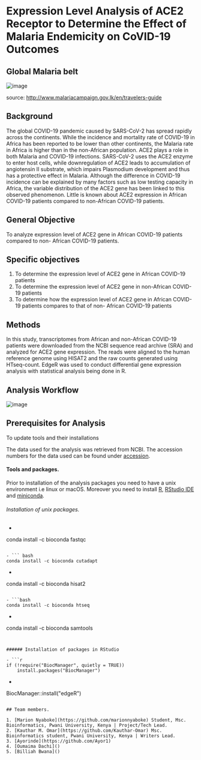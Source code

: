 # Expression Level Analysis of ACE2 Receptor to Determine the Effect of Malaria Endemicity on CoVID-19 Outcomes

## Global Malaria belt

![image](https://user-images.githubusercontent.com/45264074/161214522-0ad8b18c-7530-485d-b877-875bac477a2a.png)


source: http://www.malariacampaign.gov.lk/en/travelers-guide

## Background

The global COVID-19 pandemic caused by SARS-CoV-2 has spread rapidly across the continents. While the incidence and mortality rate of COVID-19 in Africa has been reported to be lower than other continents, the Malaria rate in Africa is higher than in the non-African population. ACE2 plays a role in both Malaria and COVID-19 infections. SARS-CoV-2 uses the ACE2 enzyme to enter host cells, while downregulation of ACE2 leads to accumulation of angiotensin II substrate, which impairs Plasmodium development and thus has a protective effect in Malaria. Although the difference in COVID-19 incidence can be explained by many factors such as low testing capacity in Africa, the variable distribution of the ACE2 gene has been linked to this observed phenomenon. Little is known about ACE2 expression in African COVID-19 patients compared to non-African COVID-19 patients.

## General Objective
To analyze expression level of ACE2 gene in African COVID-19 patients compared to non- African COVID-19 patients.

## Specific objectives
1. To determine the expression level of ACE2 gene in African COVID-19 patients
2. To determine the expression level of ACE2 gene in non-African COVID-19 patients
3. To determine how the expression level of ACE2 gene in African COVID-19 patients compares to that of non- African COVID-19 patients

## Methods
In this study, transcriptomes from African and non-African COVID-19 patients were downloaded from the NCBI sequence read archive (SRA) and analyzed for ACE2 gene expression. The reads were aligned to the human reference genome using HISAT2 and the raw counts generated using HTseq-count. EdgeR was used to conduct differential gene expression analysis with statistical analysis being done in R.

## Analysis Workflow

![image](https://user-images.githubusercontent.com/45264074/160587704-756a14cf-982f-43ab-9508-646d8b3e8f50.png)

## Prerequisites for Analysis

To update tools and their installations

The data used for the analysis was retrieved from NCBI. The accession numbers for the data used can be found under [accession](accessions/accessions.txt).

#### Tools and packages.
Prior to installation of the analysis packages you need to have a unix environment i.e linux or macOS. Moreover you need to install [R](https://cran.r-project.org/), [RStudio IDE](https://www.rstudio.com/products/rstudio/download/) and [miniconda](https://docs.conda.io/en/latest/miniconda.html).

###### Installation of unix packages.
 - ```bash
 conda install -c bioconda fastqc
```

- ``` bash
conda install -c bioconda cutadapt
```

- ```bash
conda install -c bioconda hisat2
```

- ```bash
conda install -c bioconda htseq
```

- ```bash
conda install -c bioconda samtools
```


###### Installation of packages in RStudio

- ```r
if (!require("BiocManager", quietly = TRUE))
    install.packages("BiocManager")
```

- ```r
BiocManager::install("edgeR")
```

## Team members.

1. [Marion Nyaboke](https://github.com/marionnyaboke) Student, Msc. Bioinformatics, Pwani University, Kenya | Project/Tech Lead.
2. [Kauthar M. Omar](https://github.com/Kauthar-Omar) Msc. Bioinformatics student, Pwani University, Kenya | Writers Lead.
3. [Ayorinde](https://github.com/Ayor1)
4. [Oumaima Dachi]()
5. [Billiah Bwana]()
